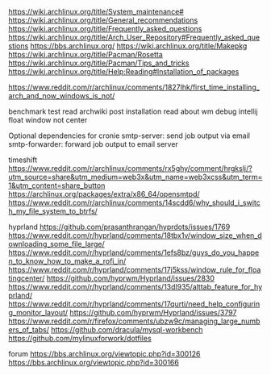 https://wiki.archlinux.org/title/System_maintenance#
https://wiki.archlinux.org/title/General_recommendations
https://wiki.archlinux.org/title/Frequently_asked_questions
https://wiki.archlinux.org/title/Arch_User_Repository#Frequently_asked_questions
https://bbs.archlinux.org/
https://wiki.archlinux.org/title/Makepkg
https://wiki.archlinux.org/title/Pacman/Rosetta
https://wiki.archlinux.org/title/Pacman/Tips_and_tricks
https://wiki.archlinux.org/title/Help:Reading#Installation_of_packages

https://www.reddit.com/r/archlinux/comments/1827lhk/first_time_installing_arch_and_now_windows_is_not/

benchmark test
read archwiki post installation
read about wm
debug intellij float window not center

Optional dependencies for cronie
    smtp-server: send job output via email
    smtp-forwarder: forward job output to email server

timeshift
https://www.reddit.com/r/archlinux/comments/rx5ghy/comment/hrgkslj/?utm_source=share&utm_medium=web3x&utm_name=web3xcss&utm_term=1&utm_content=share_button
https://archlinux.org/packages/extra/x86_64/opensmtpd/
https://www.reddit.com/r/archlinux/comments/14scdd6/why_should_i_switch_my_file_system_to_btrfs/

hyprland
https://github.com/prasanthrangan/hyprdots/issues/1769
https://www.reddit.com/r/hyprland/comments/18tbx1v/window_size_when_downloading_some_file_large/
https://www.reddit.com/r/hyprland/comments/1efs8bz/guys_do_you_happen_to_know_how_to_make_a_rofi_in/
https://www.reddit.com/r/hyprland/comments/17j5kss/window_rule_for_floatingcenter/
https://github.com/hyprwm/Hyprland/issues/2830
https://www.reddit.com/r/hyprland/comments/13dl935/alttab_feature_for_hyprland/
https://www.reddit.com/r/hyprland/comments/17qurti/need_help_configuring_monitor_layout/
https://github.com/hyprwm/Hyprland/issues/3797
https://www.reddit.com/r/firefox/comments/ubzw9c/managing_large_numbers_of_tabs/
https://github.com/dracula/mysql-workbench
https://github.com/mylinuxforwork/dotfiles

forum
https://bbs.archlinux.org/viewtopic.php?id=300126
https://bbs.archlinux.org/viewtopic.php?id=300166